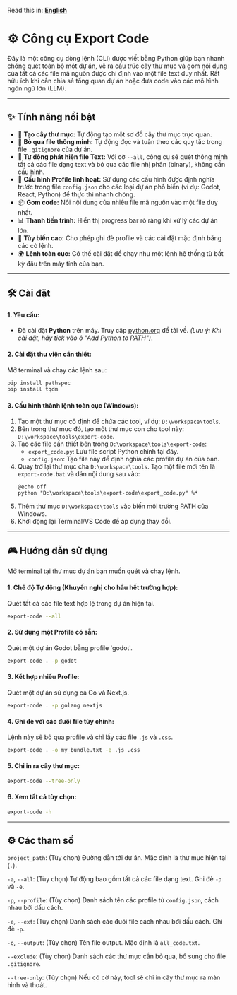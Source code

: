 Read this in: [**English**](./README.md)

# ⚙️ Công cụ Export Code

Đây là một công cụ dòng lệnh (CLI) được viết bằng Python giúp bạn nhanh chóng quét toàn bộ một dự án, vẽ ra cấu trúc cây thư mục và gom nội dung của tất cả các file mã nguồn được chỉ định vào một file text duy nhất. Rất hữu ích khi cần chia sẻ tổng quan dự án hoặc đưa code vào các mô hình ngôn ngữ lớn (LLM).

---
## ✨ Tính năng nổi bật

*   🌳 **Tạo cây thư mục:** Tự động tạo một sơ đồ cây thư mục trực quan.
*   🧠 **Bỏ qua file thông minh:** Tự động đọc và tuân theo các quy tắc trong file `.gitignore` của dự án.
*   🚀 **Tự động phát hiện file Text:** Với cờ `--all`, công cụ sẽ quét thông minh tất cả các file dạng text và bỏ qua các file nhị phân (binary), không cần cấu hình.
*   🧩 **Cấu hình Profile linh hoạt:** Sử dụng các cấu hình được định nghĩa trước trong file `config.json` cho các loại dự án phổ biến (ví dụ: Godot, React, Python) để thực thi nhanh chóng.
*   📦 **Gom code:** Nối nội dung của nhiều file mã nguồn vào một file duy nhất.
*   📊 **Thanh tiến trình:** Hiển thị progress bar rõ ràng khi xử lý các dự án lớn.
*   🔧 **Tùy biến cao:** Cho phép ghi đè profile và các cài đặt mặc định bằng các cờ lệnh.
*   🌍 **Lệnh toàn cục:** Có thể cài đặt để chạy như một lệnh hệ thống từ bất kỳ đâu trên máy tính của bạn.

---
## 🛠️ Cài đặt

#### **1. Yêu cầu:**
*   Đã cài đặt **Python** trên máy. Truy cập [python.org](https://www.python.org/) để tải về.
    *(Lưu ý: Khi cài đặt, hãy tick vào ô "Add Python to PATH")*.

#### **2. Cài đặt thư viện cần thiết:**
Mở terminal và chạy các lệnh sau:
```bash
pip install pathspec
pip install tqdm
```

#### **3. Cấu hình thành lệnh toàn cục (Windows):**

1.  Tạo một thư mục cố định để chứa các tool, ví dụ: `D:\workspace\tools`.
2.  Bên trong thư mục đó, tạo một thư mục con cho tool này: `D:\workspace\tools\export-code`.
3.  Tạo các file cần thiết bên trong `D:\workspace\tools\export-code`:
    *   `export_code.py`: Lưu file script Python chính tại đây.
    *   `config.json`: Tạo file này để định nghĩa các profile dự án của bạn.
4.  Quay trở lại thư mục cha `D:\workspace\tools`. Tạo một file mới tên là `export-code.bat` và dán nội dung sau vào:
    ```batch
    @echo off
    python "D:\workspace\tools\export-code\export_code.py" %*
    ```
5.  Thêm thư mục `D:\workspace\tools` vào biến môi trường PATH của Windows.
6.  Khởi động lại Terminal/VS Code để áp dụng thay đổi.

---
## 🎮 Hướng dẫn sử dụng
Mở terminal tại thư mục dự án bạn muốn quét và chạy lệnh.

#### **1. Chế độ Tự động (Khuyến nghị cho hầu hết trường hợp):**
Quét tất cả các file text hợp lệ trong dự án hiện tại.
```bash
export-code --all
```

#### **2. Sử dụng một Profile có sẵn:**
Quét một dự án Godot bằng profile 'godot'.
```bash
export-code . -p godot
```

#### **3. Kết hợp nhiều Profile:**
Quét một dự án sử dụng cả Go và Next.js.
```bash
export-code . -p golang nextjs
```

#### **4. Ghi đè với các đuôi file tùy chỉnh:**
Lệnh này sẽ bỏ qua profile và chỉ lấy các file `.js` và `.css`.
```bash
export-code . -o my_bundle.txt -e .js .css
```

#### **5. Chỉ in ra cây thư mục:**
```bash
export-code --tree-only
```

#### **6. Xem tất cả tùy chọn:**
```bash
export-code -h
```
---
## ⚙️ Các tham số
`project_path`: (Tùy chọn) Đường dẫn tới dự án. Mặc định là thư mục hiện tại (`.`).

`-a`, `--all`: (Tùy chọn) Tự động bao gồm tất cả các file dạng text. Ghi đè `-p` và `-e`.

`-p`, `--profile`: (Tùy chọn) Danh sách tên các profile từ `config.json`, cách nhau bởi dấu cách.

`-e`, `--ext`: (Tùy chọn) Danh sách các đuôi file cách nhau bởi dấu cách. Ghi đè `-p`.

`-o`, `--output`: (Tùy chọn) Tên file output. Mặc định là `all_code.txt`.

`--exclude`: (Tùy chọn) Danh sách các thư mục cần bỏ qua, bổ sung cho file `.gitignore`.

`--tree-only`: (Tùy chọn) Nếu có cờ này, tool sẽ chỉ in cây thư mục ra màn hình và thoát.